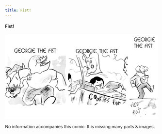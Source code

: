 ```yaml
---
title: Fist!
---
```


#### Fist!

![](fist.jpg "A compilation of various callouts for the Fist story.")

No information accompanies this comic. It is missing many parts & images.
